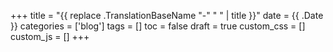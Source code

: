 +++
title = "{{ replace .TranslationBaseName "-" " " | title }}"
date = {{ .Date }}
categories = ['blog']
tags = []
toc =  false
draft = true
custom_css = []
custom_js = []
+++
